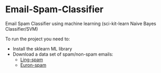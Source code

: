 # Email-Spam-Classifier
Email Spam Classifier using machine learning (sci-kit-learn Naive Bayes Classifier/SVM)

To run the project you need to: 
* Install the sklearn ML library
* Download a data set of spam/non-spam emails:
  * [Ling-spam](http://www.aueb.gr/users/ion/data/lingspam_public.tar.gz)
  * [Euron-spam](http://www.aueb.gr/users/ion/data/enron-spam/)
